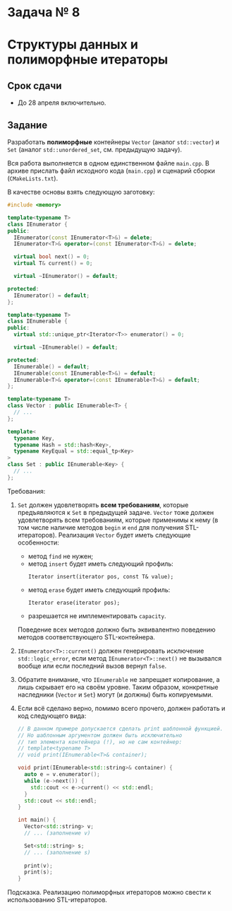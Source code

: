 # Задача № 8
# Структуры данных и полиморфные итераторы

## Срок сдачи

- До 28 апреля включительно.



## Задание

Разработать **полиморфные** контейнеры `Vector` (аналог `std::vector`) и `Set`
(аналог `std::unordered_set`, см. предыдущую задачу).

Вся работа выполняется в одном единственном файле `main.cpp`.
В архиве прислать файл исходного кода (`main.cpp`) и сценарий сборки (`CMakeLists.txt`).

В качестве основы взять следующую заготовку:
```cpp
#include <memory>

template<typename T>
class IEnumerator {
public:
  IEnumerator(const IEnumerator<T>&) = delete;
  IEnumerator<T>& operator=(const IEnumerator<T>&) = delete;

  virtual bool next() = 0;
  virtual T& current() = 0;

  virtual ~IEnumerator() = default;

protected:
  IEnumerator() = default;
};

template<typename T>
class IEnumerable {
public:
  virtual std::unique_ptr<Iterator<T>> enumerator() = 0;

  virtual ~IEnumerable() = default;

protected:
  IEnumerable() = default;
  IEnumerable(const IEnumerable<T>&) = default;
  IEnumerable<T>& operator=(const IEnumerable<T>&) = default;
};

template<typename T>
class Vector : public IEnumerable<T> {
  // ...
};

template<
  typename Key,
  typename Hash = std::hash<Key>,
  typename KeyEqual = std::equal_tp<Key>
>
class Set : public IEnumerable<Key> {
  // ...
};
```

Требования:
1. `Set` должен удовлетворять **всем требованиям**, которые предъявляются к `Set` в предыдущей задаче.
   `Vector` тоже должен удовлетворять всем требованиям, которые применимы к нему
   (в том числе наличие методов `begin` и `end` для получения STL-итераторов).
   Реализация `Vector` будет иметь следующие особенности:
   - метод `find` не нужен;
   - метод `insert` будет иметь следующий профиль:
     ```
     Iterator insert(iterator pos, const T& value);
     ```
   - метод `erase` будет иметь следующий профиль:
     ```
     Iterator erase(iterator pos);
     ```
   - разрешается не имплементировать `capacity`.
   
   Поведение всех методов должно быть эквивалентно поведению методов соответствующего STL-контейнера.
2. `IEnumerator<T>::current()` должен генерировать исключение `std::logic_error`,
   если метод `IEnumerator<T>::next()` не вызывался вообще или если последний вызов вернул `false`.
3. Обратите внимание, что `IEnumerable` не запрещает копирование, а лишь скрывает его на своём уровне.
   Таким образом, конкретные наследники (`Vector` и `Set`) могут (и должны) быть копируемыми.
4. Если всё сделано верно, помимо всего прочего, должен работать и код следующего вида:
   ```cpp
   // В данном примере допускается сделать print шаблонной функцией.
   // Но шаблонным аргументом должен быть исключительно
   // тип элемента контейнера (!), но не сам контейнер:
   // template<typename T>
   // void print(IEnumerable<T>& container);

   void print(IEnumerable<std::string>& container) {
     auto e = v.enumerator();
     while (e->next()) {
       std::cout << e->current() << std::endl;
     }
     std::cout << std::endl;
   }

   int main() {
     Vector<std::string> v;
     // ... (заполнение v)

     Set<std::string> s;
     // ... (заполнение s)
     
     print(v);
     print(s);
   }
   ```

Подсказка. Реализацию полиморфных итераторов можно свести к использованию STL-итераторов.
